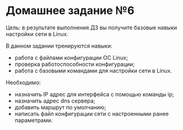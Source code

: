 # Домашнее задание №6

Цель: в результате выполнения ДЗ вы получите базовые навыки настройки сети в Linux.

В данном задании тренируются навыки:

- работа с файлами конфигурации ОС Linux;
- проверка работоспособности конфигурации;
- работа с базовыми командами для настройки сети в Linux.

Необходимо:

- назначить IP адрес для интерфейса с помощью команды ip;
- назначить адрес dns сервера;
- добавить маршрут по умолчанию;
- написать файл конфигурации сети с настроенными ранее параметрами.
